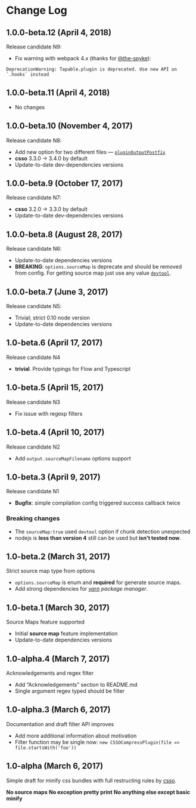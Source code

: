 # Change Log

## 1.0.0-beta.12 (April 4, 2018)

Release candidate N9:

* Fix warning with webpack 4.x (thanks for [@the-spyke](https://github.com/the-spyke)):
```
DeprecationWarning: Tapable.plugin is deprecated. Use new API on `.hooks` instead
```

## 1.0.0-beta.11 (April 4, 2018)

* No changes

## 1.0.0-beta.10 (November 4, 2017)

Release candidate N8:

* Add new option for two different files — [`pluginOutputPostfix`](https://github.com/zoobestik/csso-webpack-plugin/commit/7da22c9c34c2172148049912589b507d7309a852#diff-04c6e90faac2675aa89e2176d2eec7d8R42)
* **csso** 3.3.0 -> 3.4.0 by default
* Update-to-date dev-dependencies versions

## 1.0.0-beta.9 (October 17, 2017)

Release candidate N7:

* **csso** 3.2.0 -> 3.3.0 by default
* Update-to-date dev-dependencies versions

## 1.0.0-beta.8 (August 28, 2017)

Release candidate N6:

* Update-to-date dependencies versions
* **BREAKING**: `options.sourceMap` is deprecate and should be removed from config.
  For getting source map just use any value [`devtool`](https://webpack.js.org/configuration/devtool/#devtool).

## 1.0.0-beta.7 (June 3, 2017)

Release candidate N5:

* Trivial; strict 0.10 node version
* Update-to-date dependencies versions

## 1.0-beta.6 (April 17, 2017)

Release candidate N4

* **trivial**. Provide typings for Flow and Typescript

## 1.0-beta.5 (April 15, 2017)

Release candidate N3

* Fix issue with regexp filters

## 1.0-beta.4 (April 10, 2017)

Release candidate N2

* Add `output.sourceMapFilename` options support

## 1.0-beta.3 (April 9, 2017)

Release candidate N1

* **Bugfix**: simple compilation config triggered success callback twice

### Breaking changes
* The `sourceMap:true` used `devtool` option if chunk detection unexpected
* nodejs is **less than version 4** still can be used but **isn't tested now**.

## 1.0-beta.2 (March 31, 2017)

Strict source map type from options

* `options.sourceMap` is enum and **required** for generate source maps.
* Add strong dependencies for *[yarn](https://yarnpkg.com/en/) package manager*.

## 1.0-beta.1 (March 30, 2017)

Source Maps feature supported 

* Initial **source map** feature implementation
* Update-to-date dependencies versions

## 1.0-alpha.4 (March 7, 2017)

Acknowledgements and regex filter

* Add “Acknowledgements” section to README.md
* Single argument regex typed should be filter

## 1.0-alpha.3 (March 6, 2017)

Documentation and draft filter API improves

* Add more additional information about motivation
* Filter function may be single now: `new CSSOCompressPlugin(file => file.startsWith('foo'))`

## 1.0-alpha (March 6, 2017)

Simple draft for minify css bundles with full restructing rules by [csso](https://github.com/csso/csso).

**No source maps**
**No exception pretty print**
**No anything else except basic minify**
